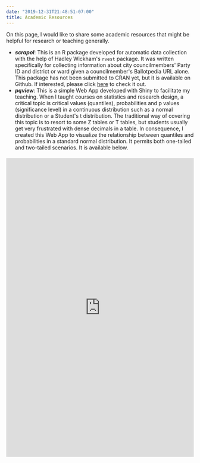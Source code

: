 ```yaml
---
date: "2019-12-31T21:48:51-07:00"
title: Academic Resources
---
```


On this page, I would like to share some academic resources that might be helpful for research or teaching generally.

* **_scrapol_**: This is an R package developed for automatic data collection with the help of Hadley Wickham's `rvest` package. It was written specifically for collecting information about city councilmembers' Party ID and district or ward given a councilmember's Ballotpedia URL alone. This package has not been submitted to CRAN yet, but it is available on Github. If interested, please click [here](https://github.com/huizhou68/scrapol) to check it out.
* **_pqview_**: This is a simple Web App developed with Shiny to facilitate my teaching. When I taught courses on statistics and research design, a critical topic is critical values (quantiles), probabilities and p values  (significance level) in a continuous distribution such as a normal distribution or a Student's t distribution. The traditional way of covering this topic is to resort to some Z tables or T tables, but students usually get very frustrated with dense decimals in a table. In consequence, I created this Web App to visualize the relationship between quantiles and probabilities in a standard normal distribution. It permits both one-tailed and two-tailed scenarios. It is available below.

<div style = "margin-top: 20px" class="box">
            <iframe height="800" width="100%" frameborder="no" src="https://huizhou68.shinyapps.io/pqview/"> </iframe>
        </div>
